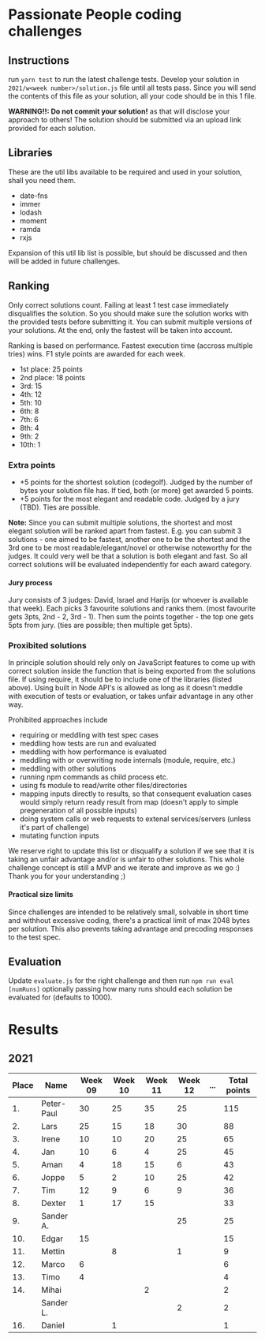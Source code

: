 # Passionate People coding challenges
## Instructions

run `yarn test` to run the latest challenge tests.
Develop your solution in `2021/w<week number>/solution.js` file until all tests pass.
Since you will send the contents of this file as your solution, all your code should be in this 1 file.

**WARNING!!: Do not commit your solution!** as that will disclose your approach to others!
The solution should be submitted via an upload link provided for each solution.

## Libraries

These are the util libs available to be required and used in your solution, shall you need them.

- date-fns
- immer
- lodash
- moment
- ramda
- rxjs

Expansion of this util lib list is possible, but should be discussed and then will be added in future challenges.


## Ranking
Only correct solutions count. Failing at least 1 test case immediately disqualifies the solution.
So you should make sure the solution works with the provided tests before submitting it.
You can submit multiple versions of your solutions. At the end, only the fastest will be taken into account.

Ranking is based on performance. Fastest execution time (accross multiple tries) wins. F1 style points are awarded for each week.
- 1st place: 25 points
- 2nd place: 18 points
- 3rd: 15
- 4th: 12
- 5th: 10
- 6th: 8
- 7th: 6
- 8th: 4
- 9th: 2
- 10th: 1

### Extra points

- +5 points for the shortest solution (codegolf). Judged by the number of bytes your solution file has. If tied, both (or more) get awarded 5 points.
- +5 points for the most elegant and readable code. Judged by a jury (TBD). Ties are possible.

**Note:** Since you can submit multiple solutions, the shortest and most elegant solution will be ranked apart from fastest. E.g. you can submit 3 solutions - one aimed to be fastest, another one to be the shortest and the 3rd one to be most readable/elegant/novel or otherwise noteworthy for the judges. It could very well be that a solution is both elegant and fast. So all correct solutions will be evaluated independently for each award category.

#### Jury process

Jury consists of 3 judges: David, Israel and Harijs (or whoever is available that week).
Each picks 3 favourite solutions and ranks them. (most favourite gets 3pts, 2nd - 2, 3rd - 1).
Then sum the points together - the top one gets 5pts from jury. (ties are possible; then multiple get 5pts).

### Proxibited solutions

In principle solution should rely only on JavaScript features to come up with correct solution inside the function that is being exported from the solutions file.
If using require, it should be to include one of the libraries (listed above). Using built in Node API's is allowed as long as it doesn't meddle with execution of tests or evaluation, or takes unfair advantage in any other way.

Prohibited approaches include
- requiring or meddling with test spec cases
- meddling how tests are run and evaluated
- meddling with how performance is evaluated
- meddling with or overwriting node internals (module, require, etc.)
- meddling with other solutions
- running npm commands as child process etc.
- using fs module to read/write other files/directories
- mapping inputs directly to results, so that consequent evaluation cases would simply return ready result from map (doesn't apply to simple pregeneration of all possible inputs)
- doing system calls or web requests to extenal services/servers (unless it's part of challenge)
- mutating function inputs

We reserve right to update this list or disqualify a solution if we see that it is taking an unfair advantage and/or is unfair to other solutions.
This whole challenge concept is still a MVP and we iterate and improve as we go :) Thank you for your understanding ;)

#### Practical size limits

Since challenges are intended to be relatively small, solvable in short time and withhout excessive coding, there's a practical limit of max 2048 bytes per solution.
This also prevents taking advantage and precoding responses to the test spec.

## Evaluation

Update `evaluate.js` for the right challenge and then run `npm run eval [numRuns]` optionally passing how many runs should each solution be evaluated for (defaults to 1000).


# Results
## 2021

| Place | Name       | Week 09 | Week 10 | Week 11 | Week 12   | ...       | Total points |
|-------|------------|---------|---------|---------|-----------|-----------|--------------|
| 1.    | Peter-Paul | 30      | 25      | 35      | 25        |           | 115          |
| 2.    | Lars       | 25      | 15      | 18      | 30        |           | 88           |
| 3.    | Irene      | 10      | 10      | 20      | 25        |           | 65           |
| 4.    | Jan        | 10      | 6       | 4       | 25        |           | 45           |
| 5.    | Aman       | 4       | 18      | 15      | 6         |           | 43           |
| 6.    | Joppe      | 5       | 2       | 10      | 25        |           | 42           |
| 7.    | Tim        | 12      | 9       | 6       | 9         |           | 36           |
| 8.    | Dexter     | 1       | 17      | 15      |           |           | 33           |
| 9.    | Sander A.  |         |         |         | 25        |           | 25           |
| 10.   | Edgar      | 15      |         |         |           |           | 15           |
| 11.   | Mettin     |         | 8       |         | 1         |           | 9            |
| 12.   | Marco      | 6       |         |         |           |           | 6            |
| 13.   | Timo       | 4       |         |         |           |           | 4            |
| 14.   | Mihai      |         |         | 2       |           |           | 2            |
|       | Sander L.  |         |         |         | 2         |           | 2            |
| 16.   | Daniel     |         | 1       |         |           |           | 1            |
